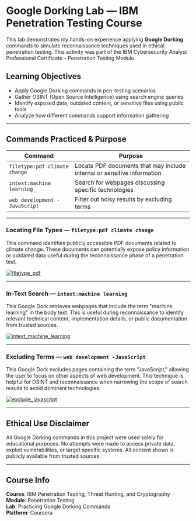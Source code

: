 # Google Dorking Lab — IBM Penetration Testing Course

This lab demonstrates my hands-on experience applying **Google Dorking** commands to simulate reconnaissance techniques used in ethical penetration testing. This activity was part of the IBM Cybersecurity Analyst Professional Certificate – Penetration Testing Module.

## Learning Objectives
- Apply Google Dorking commands in pen-testing scenarios
- Gather OSINT (Open Source Intelligence) using search engine queries
- Identify exposed data, outdated content, or sensitive files using public tools
- Analyze how different commands support information gathering

---

## Commands Practiced & Purpose

| Command | Purpose |
|--------|---------|
| `filetype:pdf climate change` | Locate PDF documents that may include internal or sensitive information |
| `intext:machine learning` | Search for webpages discussing specific technologies |
| `web development -JavaScript` | Filter out noisy results by excluding terms |

---

### Locating File Types — `filetype:pdf climate change`

This command identifies publicly accessible PDF documents related to climate change. These documents can potentially expose policy information or outdated data useful during the reconnaissance phase of a penetration test.

[![filetype_pdf](screenshots/dork_filetype_pdf.png)](dork_exclude_javascript.png)

---

### In-Text Search — `intext:machine learning`

This Google Dork retrieves webpages that include the term "machine learning" in the body text. This is useful during reconnaissance to identify relevant technical content, implementation details, or public documentation from trusted sources.

[![intext_machine_learning](screenshots/dork_intext_machine_learning.png)](screenshots/dork_intext_machine_learning.png)

---

### Excluding Terms — `web development -JavaScript`

This Google Dork excludes pages containing the term "JavaScript," allowing the user to focus on other aspects of web development. This technique is helpful for OSINT and reconnaissance when narrowing the scope of search results to avoid dominant technologies.

[![exclude_javascript](screenshots/dork_exclude_javascript.png)](screenshots/dork_exclude_javascript.png)

---

## Ethical Use Disclaimer

All Google Dorking commands in this project were used solely for educational purposes. No attempts were made to access private data, exploit vulnerabilities, or target specific systems. All content shown is publicly available from trusted sources.

---

## Course Info

**Course**: IBM Penetration Testing, Threat Hunting, and Cryptography 
**Module**: Penetration Testing  
**Lab**: Practicing Google Dorking Commands  
**Platform**: Coursera


